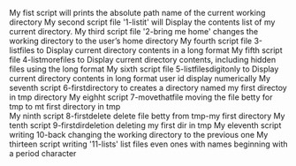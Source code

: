 My fist script will  prints the absolute path name of the current working directory
My second script file '1-listit' will Display the contents list of my current directory.
My third script file '2-bring me home' changes the working directory to the user’s home directory
My fourth script file 3-listfiles to Display current directory contents in a long format
My fifth script file 4-listmorefiles to Display current directory contents, including hidden files using the long format
My sixth script file 5-listfilesdigitonly to Display current directory contents in long format user id display numerically
My seventh script 6-firstdirectory to creates a directory named my first directoy in tmp directory
My eighht script 7-movethatfile moving the file betty for tmp to mt first directory in tmp  
My ninth script 8-firstdelete delete file betty from tmp-my first directory
My tenth script 9-firstdirdeletion deleting my first dir in tmp
My eleventh script writing 10-back changing the working directory to the previous one
My thirteen script writing '11-lists' list files even ones with names beginning with a period character 
